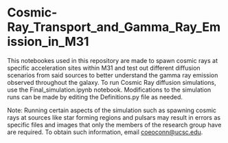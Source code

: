 # Cosmic-Ray_Transport_and_Gamma_Ray_Emission_in_M31

This notebookes used in this repository are made to spawn cosmic rays at specific acceleration sites within M31 and test out different diffusion scenarios from said sources to better understand the gamma ray emission observed throughout the galaxy. To run Cosmic Ray diffusion simulations, use the Final_simulation.ipynb notebook. Modifications to the simulation runs can be made by editing the Definitions.py file as needed.

Note: Running certain aspects of the simulation such as spawning cosmic rays at sources like star forming regions and pulsars may result in errors as specific files and images that only the members of the research group have are required. To obtain such information, email coeoconn@ucsc.edu.
